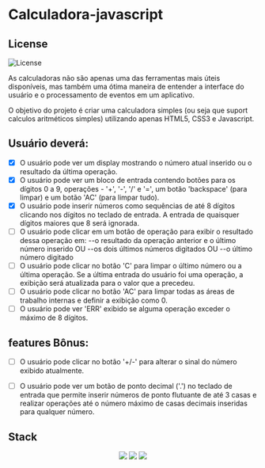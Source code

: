 # Calculadora-javascript

## License 
![License](https://img.shields.io/github/license/Bruno-rasq/Calculadora-javascript.svg)
 

As calculadoras não são apenas uma das ferramentas mais úteis disponíveis, mas também uma ótima maneira de entender a interface do usuário e o processamento de eventos em um aplicativo.

O objetivo do projeto é criar uma calculadora simples (ou seja que suport calculos aritméticos simples) utilizando apenas
HTML5, CSS3 e Javascript.


## Usuário deverá:
 - [x] O usuário pode ver um display mostrando o número atual inserido ou o resultado da última operação.
 - [x] O usuário pode ver um bloco de entrada contendo botões para os dígitos 0 a 9, operações - '+', '-', '/' e '=', um botão 'backspace' (para limpar) e um botão 'AC' (para limpar tudo).
 - [x] O usuário pode inserir números como sequências de até 8 dígitos clicando nos dígitos no teclado de entrada. A entrada de quaisquer dígitos maiores que 8 será ignorada.
 - [ ] O usuário pode clicar em um botão de operação para exibir o resultado dessa operação em:
        --o resultado da operação anterior e o último número inserido OU
        --os dois últimos números digitados OU
        --o último número digitado
 - [ ] O usuário pode clicar no botão 'C' para limpar o último número ou a última operação. Se a última entrada do usuário foi uma operação, a exibição será atualizada para o valor que a precedeu.
 - [ ] O usuário pode clicar no botão 'AC' para limpar todas as áreas de trabalho internas e definir a exibição como 0.
 - [ ] O usuário pode ver 'ERR' exibido se alguma operação exceder o máximo de 8 dígitos.

 ## features Bônus:

 - [ ] O usuário pode clicar no botão '+/-' para alterar o sinal do número exibido atualmente.
 - [ ] O usuário pode ver um botão de ponto decimal ('.') no teclado de entrada que permite inserir números de ponto flutuante de até 3 casas e realizar operações até o número máximo de casas decimais inseridas para qualquer número.


 ## Stack

<div align='center'>
    <img src='https://img.shields.io/badge/JavaScript-F7DF1E?style=for-the-badge&logo=javascript&logoColor=black'></img>
    <img src='https://img.shields.io/badge/HTML5-E34F26?style=for-the-badge&logo=html5&logoColor=white'></img>
    <img src='https://img.shields.io/badge/CSS3-1572B6?style=for-the-badge&logo=css3&logoColor=white'></img>
</div>